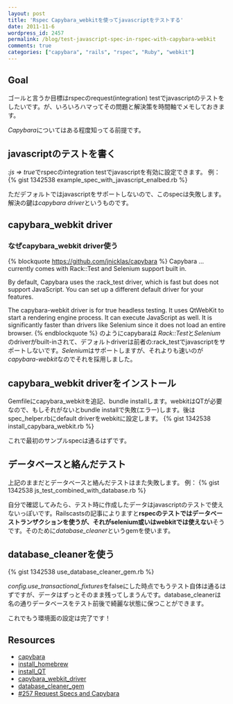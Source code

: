 ```yaml
---
layout: post
title: 'Rspec Capybara_webkitを使ってjavascriptをテストする'
date: 2011-11-6
wordpress_id: 2457
permalink: /blog/test-javascript-spec-in-rspec-with-capybara-webkit
comments: true
categories: ["capybara", "rails", "rspec", "Ruby", "webkit"]
---
```

## Goal
ゴールと言うか目標はrspecのrequest(integration) testでjavascriptのテストをしたいです。が、いろいろハマってその問題と解決策を時間軸でメモしておきます。

*Capybara*についてはある程度知ってる前提です。

## javascriptのテストを書く
*:js => true*でrspecのintegration testでjavascriptを有効に設定できます。
例：
{% gist 1342538 example_spec_with_javascript_enalbed.rb %}

ただデフォルトではjavascriptをサポートしないので、このspecは失敗します。解決の鍵は*capybara driver*というものです。

## capybara_webkit driver
### なぜcapybara_webkit driver使う
{% blockquote https://github.com/jnicklas/capybara %}
Capybara ... currently comes with Rack::Test and Selenium support built in.

By default, Capybara uses the :rack_test driver, which is fast but does not support JavaScript. You can set up a different default driver for your features.

The capybara-webkit driver is for true headless testing. It uses QtWebKit to start a rendering engine process. It can execute JavaScript as well. It is significantly faster than drivers like Selenium since it does not load an entire browser.
{% endblockquote %}
のようにcapybaraは *Rack::Test</em>と<em>Selenium</em>のdriverがbuilt-inされて、デフォルトdriverは前者の:rack_testでjavascriptをサポートしないです。<em>Selenium</em>はサポートしますが、それよりも速いのが<em>capybara-webkit*なのでそれを採用しました。

## capybara_webkit driverをインストール
Gemfileにcapybara_webkitを追記、bundle installします。webkitはQTが必要なので、もしそれがないとbundle installで失敗(エラー)します。後はspec_helper.rbにdefault driverをwebkitに設定します。
{% gist 1342538  install_capybara_webkit.rb %}

これで最初のサンプルspecは通るはずです。

## データベースと絡んだテスト
上記のままだとデータベースと絡んだテストはまた失敗します。
例：
{% gist 1342538 js_test_combined_with_database.rb %}

自分で確認してみたら、テスト時に作成したデータはjavascriptのテストで使えないっぽいです。Railscastsの記事によりますと<strong>rspecのテストではデータベーストランザクションを使うが、それがselenium或いはwebkitでは使えない</strong>そうです。そのために*database_cleaner*というgemを使います。

## database_cleanerを使う
{% gist 1342538 use_database_cleaner_gem.rb %}

*config.use_transactional_fixtures*をfalseにした時点でもうテスト自体は通るはずですが、データはずっとそのまま残ってしまうんです。database_cleanerは名の通りデータベースをテスト前後で綺麗な状態に保つことができます。

これでもう環境面の設定は完了です！

## Resources
+  [capybara](https://github.com/jnicklas/capybara)
+  [install_homebrew](https://github.com/mxcl/homebrew/wiki/installation)
+  [install_QT](https://github.com/thoughtbot/capybara-webkit/wiki/Installing-QT)
+  [capybara_webkit_driver](https://github.com/thoughtbot/capybara-webkit)
+  [database_cleaner_gem](https://github.com/bmabey/database_cleaner)
+  [#257 Request Specs and Capybara](http://railscasts.com/episodes/257-request-specs-and-capybara)
